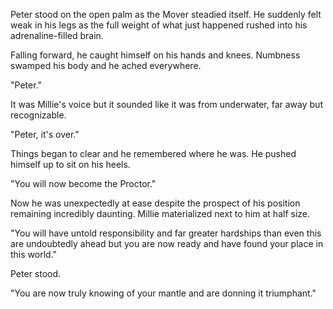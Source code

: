 Peter stood on the open palm as the Mover steadied itself. He suddenly felt weak in his legs as the full weight of what just happened rushed into his adrenaline-filled brain.

Falling forward, he caught himself on his hands and knees. Numbness swamped his body and he ached everywhere.

"Peter."

It was Millie's voice but it sounded like it was from underwater, far away but recognizable.

"Peter, it's over."

Things began to clear and he remembered where he was. He pushed himself up to sit on his heels.

"You will now become the Proctor."

Now he was unexpectedly at ease despite the prospect of his position remaining incredibly daunting. Millie materialized next to him at half size.

"You will have untold responsibility and far greater hardships than even this are undoubtedly ahead but you are now ready and have found your place in this world."

Peter stood.

"You are now truly knowing of your mantle and are donning it triumphant."
